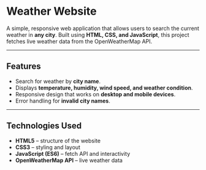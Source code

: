 # Weather Website

A simple, responsive web application that allows users to search the current weather in **any city**. Built using **HTML, CSS, and JavaScript**, this project fetches live weather data from the OpenWeatherMap API.

---

## Features

- Search for weather by **city name**.
- Displays **temperature, humidity, wind speed, and weather condition**.
- Responsive design that works on **desktop and mobile devices**.
- Error handling for **invalid city names**.

---

## Technologies Used

- **HTML5** – structure of the website
- **CSS3** – styling and layout
- **JavaScript (ES6)** – fetch API and interactivity
- **OpenWeatherMap API** – live weather data
